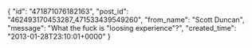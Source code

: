  {
   "id": "471871076182163",
   "post_id": "462493170453287_471533439549260",
   "from_name": "Scott Duncan",
   "message": "What the fuck is \"loosing experience\"?",
   "created_time": "2013-01-28T23:10:01+0000"
 }

